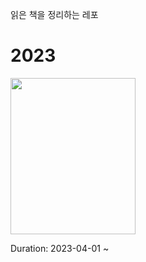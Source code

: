 읽은 책을 정리하는 레포

# 2023

<img src="https://contents.kyobobook.co.kr/sih/fit-in/458x0/pdt/9788932322766.jpg" width="200" height="250"/>  

Duration: 2023-04-01 ~ 
